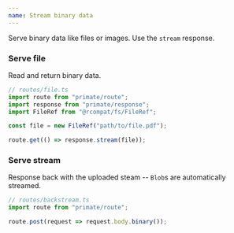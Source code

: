 ```yaml
---
name: Stream binary data
---
```


Serve binary data like files or images. Use the `stream` response.

### Serve file

Read and return binary data.

```ts
// routes/file.ts
import route from "primate/route";
import response from "primate/response";
import FileRef from "@rcompat/fs/FileRef";

const file = new FileRef("path/to/file.pdf");

route.get(() => response.stream(file));
```

### Serve stream

Response back with the uploaded steam -- `Blob`s are automatically streamed.

```ts
// routes/backstream.ts
import route from "primate/route";

route.post(request => request.body.binary());
```
